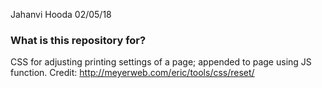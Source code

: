 Jahanvi Hooda 02/05/18

### What is this repository for? ###

CSS for adjusting printing settings of a page; appended to page using JS function.
Credit: http://meyerweb.com/eric/tools/css/reset/ 